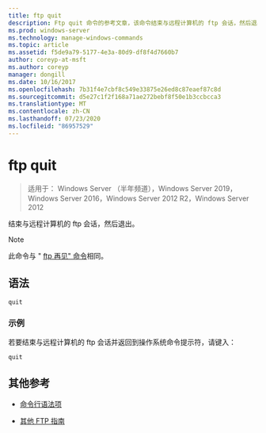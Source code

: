 ```yaml
---
title: ftp quit
description: Ftp quit 命令的参考文章，该命令结束与远程计算机的 ftp 会话，然后退出。
ms.prod: windows-server
ms.technology: manage-windows-commands
ms.topic: article
ms.assetid: f5de9a79-5177-4e3a-80d9-df8f4d7660b7
author: coreyp-at-msft
ms.author: coreyp
manager: dongill
ms.date: 10/16/2017
ms.openlocfilehash: 7b31f4e7cbf8c549e33875e26ed8c87eaef87c8d
ms.sourcegitcommit: d5e27c1f2f168a71ae272bebf8f50e1b3ccbcca3
ms.translationtype: MT
ms.contentlocale: zh-CN
ms.lasthandoff: 07/23/2020
ms.locfileid: "86957529"
---
```

# <a name="ftp-quit"></a>ftp quit

> 适用于： Windows Server （半年频道），Windows Server 2019，Windows Server 2016，Windows Server 2012 R2，Windows Server 2012

结束与远程计算机的 ftp 会话，然后退出。

> [!NOTE]
> 此命令与 " [ftp 再见" 命令](ftp-bye.md)相同。

## <a name="syntax"></a>语法

```
quit
```

### <a name="examples"></a>示例

若要结束与远程计算机的 ftp 会话并返回到操作系统命令提示符，请键入：

```
quit
```

## <a name="additional-references"></a>其他参考

- [命令行语法项](command-line-syntax-key.md)

- [其他 FTP 指南](/previous-versions/orphan-topics/ws.10/cc756013(v=ws.10))
